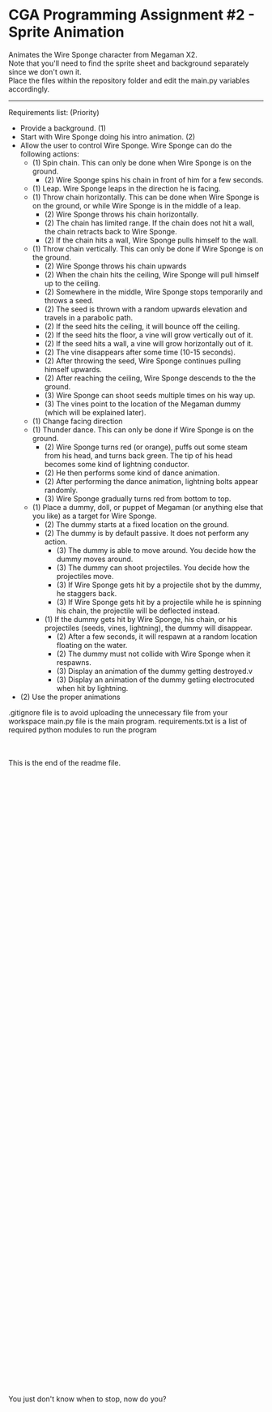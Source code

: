 # CGA Programming Assignment #2 - Sprite Animation
Animates the Wire Sponge character from Megaman X2.<br>
Note that you'll need to find the sprite sheet and background separately since we don't own it.<br>
Place the files within the repository folder and edit the main.py variables accordingly.<br>

<hr>
Requirements list: (Priority)
<ul>
<li> Provide a background. (1)
<li> Start with Wire Sponge doing his intro animation. (2)
<li> Allow the user to control Wire Sponge. Wire Sponge can do the following actions:
   <ul>
   <li>(1) Spin chain. This can only be done when Wire Sponge is on the ground.
      <ul>
      <li>(2) Wire Sponge spins his chain in front of him for a few seconds.
      </ul>
   <li>(1) Leap. Wire Sponge leaps in the direction he is facing. 
   <li>(1) Throw chain horizontally. This can be done when Wire Sponge is on the ground, or while Wire Sponge is in the middle of a leap.
      <ul>
      <li>(2) Wire Sponge throws his chain horizontally. 
      <li>(2) The chain has limited range. If the chain does not hit a wall, the chain retracts back to Wire Sponge.
      <li>(2) If the chain hits a wall, Wire Sponge pulls himself to the wall.
      </ul>
   <li>(1) Throw chain vertically. This can only be done if Wire Sponge is on the ground.
      <ul>
      <li>(2) Wire Sponge throws his chain upwards
      <li>(2) When the chain hits the ceiling, Wire Sponge will pull himself up to the ceiling.
      <li>(2) Somewhere in the middle, Wire Sponge stops temporarily and throws a seed.
      <li>(2) The seed is thrown with a random upwards elevation and travels in a parabolic path.
      <li>(2) If the seed hits the ceiling, it will bounce off the ceiling.
      <li>(2) If the seed hits the floor, a vine will grow vertically out of it.
      <li>(2) If the seed hits a wall, a vine will grow horizontally out of it.
      <li>(2) The vine disappears after some time (10-15 seconds).
      <li>(2) After throwing the seed, Wire Sponge continues pulling himself upwards.
      <li>(2) After reaching the ceiling, Wire Sponge descends to the the ground.
      <li>(3) Wire Sponge can shoot seeds multiple times on his way up.
      <li>(3) The vines point to the location of the Megaman dummy (which will be explained later).
      </ul>
   <li>(1) Change facing direction
   <li>(1) Thunder dance. This can only be done if Wire Sponge is on the ground.
      <ul>
      <li>(2) Wire Sponge turns red (or orange), puffs out some steam from his head, and turns back green. The tip of his head becomes some kind of lightning conductor.
      <li>(2) He then performs some kind of dance animation.
      <li>(2) After performing the dance animation, lightning bolts appear randomly.
      <li>(3) Wire Sponge gradually turns red from bottom to top.
      </ul>
   <li>(1) Place a dummy, doll, or puppet of Megaman (or anything else that you like) as a target for Wire Sponge. 
      <ul>
      <li>(2) The dummy starts at a fixed location on the ground. 
      <li>(2) The dummy is by default passive. It does not perform any action.
         <ul>
         <li>(3) The dummy is able to move around. You decide how the dummy moves around.
         <li>(3) The dummy can shoot projectiles. You decide how the projectiles move.
         <li>(3) If Wire Sponge gets hit by a projectile shot by the dummy, he staggers back.
         <li>(3) If Wire Sponge gets hit by a projectile while he is spinning his chain, the projectile will be deflected instead.
         </ul>
      <li>(1) If the dummy gets hit by Wire Sponge, his chain, or his projectiles (seeds, vines, lightning), the dummy will disappear.
         <ul>
         <li>(2) After a few seconds, it will respawn at a random location floating on the water.
         <li>(2) The dummy must not collide with Wire Sponge when it respawns.
         <li>(3) Display an animation of the dummy getting destroyed.v
         <li>(3) Display an animation of the dummy getiing electrocuted when hit by lightning.
         </ul>
      </ul>
   </ul>
<li>(2) Use the proper animations
</ul>
   
.gitignore file is to avoid uploading the unnecessary file from your workspace
 main.py file is the main program.
 requirements.txt is a list of required python modules to run the program
 
<br><br>This is the end of the readme file.

<br><br><br><br><br><br><br><br><br><br><br><br><br><br><br><br><br><br><br><br><br><br><br><br><br><br><br><br><br><br><br><br><br><br><br><br><br><br><br><br><br><br><br><br><br><br><br><br><br><br><br><br><br><br><br><br><br><br><br><br><br><br><br><br><br><br><br><br><br><br><br><br>You just don't know when to stop, now do you?
